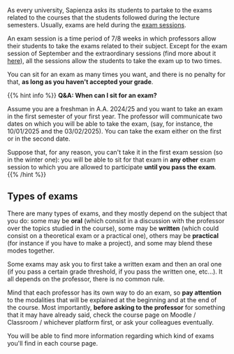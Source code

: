 As every university, Sapienza asks its students to partake to the exams related to the courses that the students followed during the lecture semesters. Usually, exams are held during the [exam sessions](../../../courses/calendar/#exams).

An exam session is a time period of 7/8 weeks in which professors allow their students to take the exams related to their subject. Except for the exam session of September and the extraordinary sessions (find more about it [here](https://www.uniroma1.it/en/content/exams)), all the sessions allow the students to take the exam up to two times.

You can sit for an exam as many times you want, and there is no penalty for that, **as long as you haven't accepted your grade**.

{{% hint info %}}
<i class="fa-solid fa-circle-info" style="color: #74C0FC;"></i> **Q&A: When can I sit for an exam?**

Assume you are a freshman in A.A. 2024/25 and you want to take an exam in the first semester of your first year. The professor will communicate two dates on which you will be able to take the exam, (say, for instance, the 10/01/2025 and the 03/02/2025). You can take the exam either on the first or in the second date.

Suppose that, for any reason, you can't take it in the first exam session (so in the winter one): you will be able to sit for that exam in **any other** exam session to which you are allowed to participate **until you pass the exam**.
{{% /hint %}}

## Types of exams

There are many types of exams, and they mostly depend on the subject that you do: some may be **oral** (which consist in a discussion with the professor over the topics studied in the course), some may be **written** (which could consist on a theoretical exam or a practical one), others may be **practical** (for instance if you have to make a project), and some may blend these modes together.

Some exams may ask you to first take a written exam and then an oral one (if you pass a certain grade threshold, if you pass the written one, etc...). It all depends on the professor, there is no common rule.

Mind that each professor has its own way to do an exam, so **pay attention** to the modalities that will be explained at the beginning and at the end of the course. Most importantly, **before asking to the professor** for something that it may have already said, check the course page on Moodle / Classroom / whichever platform first, or ask your colleagues eventually.

You will be able to find more information regarding which kind of exams you'll find in each course page.